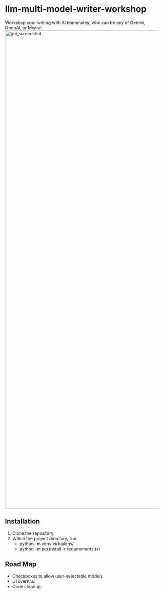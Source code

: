 # llm-multi-model-writer-workshop
Workshop your writing with AI teammates, who can be any of Gemini, OpenAI, or Mistral.
<img width="1564" alt="gui_screenshot" src="https://github.com/jrrobison1/llm-multi-model-writer-workshop/assets/157397847/407da68a-7b20-4ad5-a77d-bdf592d2457f">



## Installation
1. Clone the repository
2. Within the project directory, run
   - python -m venv virtualenv/
   - python -m pip install -r requirements.txt


## Road Map
- Checkboxes to allow user-selectable models
- UI overhaul
- Code cleanup
